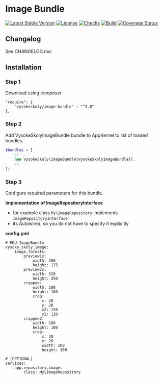 Image Bundle
============

[![Latest Stable Version](https://img.shields.io/packagist/v/vysokeskoly/image-bundle.svg)](https://packagist.org/packages/vysokeskoly/image-bundle)
[![License](https://img.shields.io/packagist/l/vysokeskoly/image-bundle.svg)](https://packagist.org/packages/vysokeskoly/image-bundle)
[![Checks](https://github.com/vysokeskoly/image-bundle/actions/workflows/checks.yaml/badge.svg)](https://github.com/vysokeskoly/image-bundle/actions/workflows/checks.yaml)
[![Build](https://github.com/vysokeskoly/image-bundle/actions/workflows/php-checks.yaml/badge.svg)](https://github.com/vysokeskoly/image-bundle/actions/workflows/php-checks.yaml)
[![Coverage Status](https://coveralls.io/repos/github/vysokeskoly/image-bundle/badge.svg)](https://coveralls.io/github/vysokeskoly/image-bundle)

Changelog
---------
See CHANGELOG.md.

Installation
-----------------------------

### Step 1

Download using *composer*

    "require": {
        "vysokeskoly/image-bundle" : "^5.0"
    },

### Step 2

Add VysokeSkolyImageBundle bundle to AppKernel to list of loaded bundles.

```php
$bundles = [
    // ..
    new VysokeSkoly\ImageBundle\VysokeSkolyImageBundle(),                            
    // ..
];
```

### Step 3

Configure required parameters for this bundle.

**Implementation of ImageRepositoryInterface**

- for example class `My\ImageRepository` implements `ImageRepositoryInterface`
- its Autowired, so you do not have to specify it explicitly

**config.yml**

    # EDU ImageBundle
    vysoke_skoly_image:
        image_formats:
            preview1x:
                width: 260
                height: 175
            preview2x:
                width: 520
                height: 350
            cropped:
                width: 100
                height: 100
                crop:
                    x: 20
                    y: 20
                    x2: 120
                    y2: 120
            cropped2:
                width: 100
                height: 100
                crop:
                    x: 20
                    y: 20
                    width: 100
                    height: 100
        
    # [OPTIONAL]
    services:
        app.repository.image:
            class: My\ImageRepository
